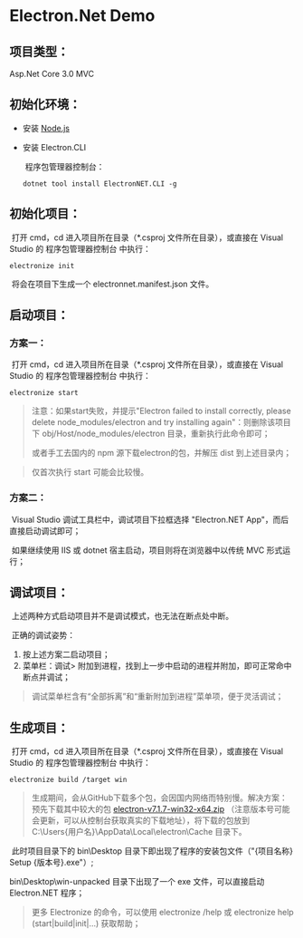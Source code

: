 # Electron.Net Demo

## 项目类型：

Asp.Net Core 3.0 MVC

## 初始化环境：

- 安装 [Node.js](https://nodejs.org/zh-cn/download/)

- 安装 Electron.CLI

  ​	程序包管理器控制台：

  ```
  dotnet tool install ElectronNET.CLI -g
  ```


## 初始化项目：

​	打开 cmd，cd 进入项目所在目录（*.csproj 文件所在目录），或直接在 Visual Studio 的 程序包管理器控制台 中执行：

```
electronize init
```

​	将会在项目下生成一个  electronnet.manifest.json  文件。

## 启动项目：

### 方案一：

​	打开 cmd，cd 进入项目所在目录（*.csproj 文件所在目录），或直接在 Visual Studio 的 程序包管理器控制台 中执行：

```
electronize start
```

> 注意：如果start失败，并提示"Electron failed to install correctly, please delete node_modules/electron and try installing again"：则删除该项目下 obj/Host/node_modules/electron 目录，重新执行此命令即可；
>
> 或者手工去国内的 npm 源下载electron的包，并解压 dist 到上述目录内；

> 仅首次执行 start 可能会比较慢。

### 方案二：

​	Visual Studio 调试工具栏中，调试项目下拉框选择 "Electron.NET App"，而后直接启动调试即可；

​	如果继续使用 IIS 或 dotnet 宿主启动，项目则将在浏览器中以传统 MVC 形式运行；

## 调试项目：

​	上述两种方式启动项目并不是调试模式，也无法在断点处中断。

​	正确的调试姿势：

1. 按上述方案二启动项目；
2. 菜单栏：调试> 附加到进程，找到上一步中启动的进程并附加，即可正常命中断点并调试；

> 调试菜单栏含有“全部拆离”和“重新附加到进程”菜单项，便于灵活调试；

## 生成项目：

​	打开 cmd，cd 进入项目所在目录（*.csproj 文件所在目录），或直接在 Visual Studio 的 程序包管理器控制台 中执行：

```
electronize build /target win
```

> 生成期间，会从GitHub下载多个包，会因国内网络而特别慢。解决方案：预先下载其中较大的包 [electron-v7.1.7-win32-x64.zip](https://github.com/electron/electron/releases/download/v7.1.7/electron-v7.1.7-win32-x64.zip) （注意版本号可能会更新，可以从控制台获取真实的下载地址），将下载的包放到 C:\Users\{用户名}\AppData\Local\electron\Cache 目录下。

​	此时项目目录下的 bin\Desktop 目录下即出现了程序的安装包文件（"{项目名称} Setup {版本号}.exe"）;

 bin\Desktop\win-unpacked 目录下出现了一个 exe 文件，可以直接启动 Electron.NET 程序；



> 更多 Electronize 的命令，可以使用 electronize /help 或 electronize help (start|build|init|...) 获取帮助；